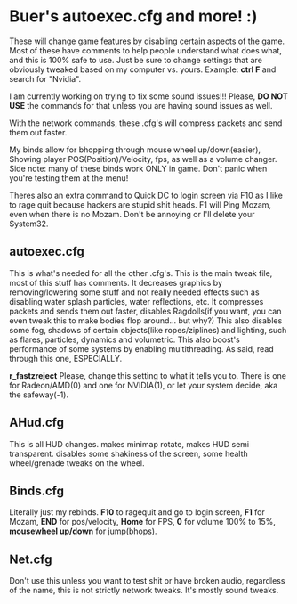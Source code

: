 # Buer's autoexec.cfg and more! :)

These will change game features by disabling certain aspects of the game. Most of these have comments to help people understand what does what, and this is 100% safe to use.
Just be sure to change settings that are obviously tweaked based on my computer vs. yours. Example: **ctrl F** and search for "Nvidia".

I am currently working on trying to fix some sound issues!!! Please, **DO NOT USE** the commands for that unless you are having sound issues as well.


With the network commands, these .cfg's will compress packets and send them out faster.

My binds allow for bhopping through mouse wheel up/down(easier), Showing player POS(Position)/Velocity, fps, as well as a volume changer.
Side note: many of these binds work ONLY in game. Don't panic when you're testing them at the menu!

Theres also an extra command to Quick DC to login screen via F10 as I like to rage quit because hackers are stupid shit heads.
F1 will Ping Mozam, even when there is no Mozam. Don't be annoying or I'll delete your System32.






## autoexec.cfg
This is what's needed for all the other .cfg's. This is the main tweak file, most of this stuff has comments. It decreases graphics by removing/lowering some stuff and not really needed effects such as disabling water splash particles, water reflections, etc. It compresses packets and sends them out faster, disables Ragdolls(if you want, you can even tweak this to make bodies flop around... but why?) This also disables some fog, shadows of certain objects(like ropes/ziplines) and lighting, such as flares, particles, dynamics and volumetric. This also boost's performance of some systems by enabling multithreading. As said, read through this one, ESPECIALLY.

**r_fastzreject** Please, change this setting to what it tells you to. There is one for Radeon/AMD(0) and one for NVIDIA(1), or let your system decide, aka the safeway(-1).

## AHud.cfg
This is all HUD changes. makes minimap rotate, makes HUD semi transparent. disables some shakiness of the screen, some health wheel/grenade tweaks on the wheel.


## Binds.cfg
Literally just my rebinds. **F10** to ragequit and go to login screen, **F1** for Mozam, **END** for pos/velocity, **Home** for FPS, **0** for volume 100% to 15%, **mousewheel up/down** for jump(bhops).


## Net.cfg
Don't use this unless you want to test shit or have broken audio, regardless of the name, this is not strictly network tweaks. It's mostly sound tweaks.
